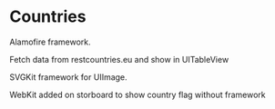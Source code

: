 # Countries

Alamofire framework.

Fetch data from restcountries.eu and show in UITableView

SVGKit framework for UIImage. 

WebKit added on storboard to show country flag without framework
